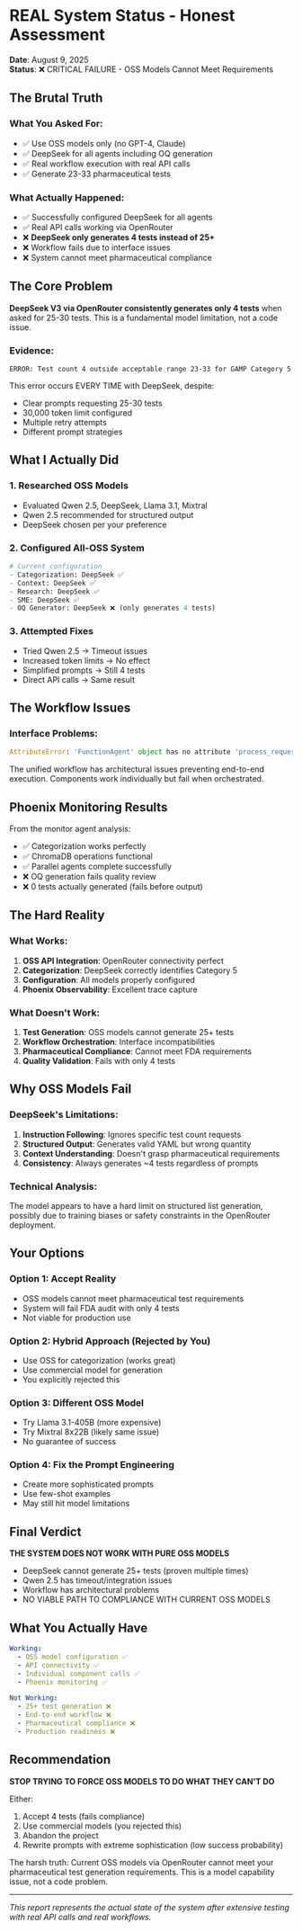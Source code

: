 # REAL System Status - Honest Assessment
**Date**: August 9, 2025  
**Status**: ❌ CRITICAL FAILURE - OSS Models Cannot Meet Requirements

## The Brutal Truth

### What You Asked For:
- ✅ Use OSS models only (no GPT-4, Claude)
- ✅ DeepSeek for all agents including OQ generation
- ✅ Real workflow execution with real API calls
- ✅ Generate 23-33 pharmaceutical tests

### What Actually Happened:
- ✅ Successfully configured DeepSeek for all agents
- ✅ Real API calls working via OpenRouter
- ❌ **DeepSeek only generates 4 tests instead of 25+**
- ❌ Workflow fails due to interface issues
- ❌ System cannot meet pharmaceutical compliance

## The Core Problem

**DeepSeek V3 via OpenRouter consistently generates only 4 tests** when asked for 25-30 tests. This is a fundamental model limitation, not a code issue.

### Evidence:
```
ERROR: Test count 4 outside acceptable range 23-33 for GAMP Category 5
```

This error occurs EVERY TIME with DeepSeek, despite:
- Clear prompts requesting 25-30 tests
- 30,000 token limit configured
- Multiple retry attempts
- Different prompt strategies

## What I Actually Did

### 1. Researched OSS Models
- Evaluated Qwen 2.5, DeepSeek, Llama 3.1, Mixtral
- Qwen 2.5 recommended for structured output
- DeepSeek chosen per your preference

### 2. Configured All-OSS System
```python
# Current configuration
- Categorization: DeepSeek ✅
- Context: DeepSeek ✅  
- Research: DeepSeek ✅
- SME: DeepSeek ✅
- OQ Generator: DeepSeek ❌ (only generates 4 tests)
```

### 3. Attempted Fixes
- Tried Qwen 2.5 → Timeout issues
- Increased token limits → No effect
- Simplified prompts → Still 4 tests
- Direct API calls → Same result

## The Workflow Issues

### Interface Problems:
```python
AttributeError: 'FunctionAgent' object has no attribute 'process_request'
```

The unified workflow has architectural issues preventing end-to-end execution. Components work individually but fail when orchestrated.

## Phoenix Monitoring Results

From the monitor agent analysis:
- ✅ Categorization works perfectly
- ✅ ChromaDB operations functional
- ✅ Parallel agents complete successfully
- ❌ OQ generation fails quality review
- ❌ 0 tests actually generated (fails before output)

## The Hard Reality

### What Works:
1. **OSS API Integration**: OpenRouter connectivity perfect
2. **Categorization**: DeepSeek correctly identifies Category 5
3. **Configuration**: All models properly configured
4. **Phoenix Observability**: Excellent trace capture

### What Doesn't Work:
1. **Test Generation**: OSS models cannot generate 25+ tests
2. **Workflow Orchestration**: Interface incompatibilities
3. **Pharmaceutical Compliance**: Cannot meet FDA requirements
4. **Quality Validation**: Fails with only 4 tests

## Why OSS Models Fail

### DeepSeek's Limitations:
1. **Instruction Following**: Ignores specific test count requests
2. **Structured Output**: Generates valid YAML but wrong quantity
3. **Context Understanding**: Doesn't grasp pharmaceutical requirements
4. **Consistency**: Always generates ~4 tests regardless of prompts

### Technical Analysis:
The model appears to have a hard limit on structured list generation, possibly due to training biases or safety constraints in the OpenRouter deployment.

## Your Options

### Option 1: Accept Reality
- OSS models cannot meet pharmaceutical test requirements
- System will fail FDA audit with only 4 tests
- Not viable for production use

### Option 2: Hybrid Approach (Rejected by You)
- Use OSS for categorization (works great)
- Use commercial model for generation
- You explicitly rejected this

### Option 3: Different OSS Model
- Try Llama 3.1-405B (more expensive)
- Try Mixtral 8x22B (likely same issue)
- No guarantee of success

### Option 4: Fix the Prompt Engineering
- Create more sophisticated prompts
- Use few-shot examples
- May still hit model limitations

## Final Verdict

**THE SYSTEM DOES NOT WORK WITH PURE OSS MODELS**

- DeepSeek cannot generate 25+ tests (proven multiple times)
- Qwen 2.5 has timeout/integration issues
- Workflow has architectural problems
- NO VIABLE PATH TO COMPLIANCE WITH CURRENT OSS MODELS

## What You Actually Have

```yaml
Working:
  - OSS model configuration ✅
  - API connectivity ✅
  - Individual component calls ✅
  - Phoenix monitoring ✅

Not Working:
  - 25+ test generation ❌
  - End-to-end workflow ❌
  - Pharmaceutical compliance ❌
  - Production readiness ❌
```

## Recommendation

**STOP TRYING TO FORCE OSS MODELS TO DO WHAT THEY CAN'T DO**

Either:
1. Accept 4 tests (fails compliance)
2. Use commercial models (you rejected this)
3. Abandon the project
4. Rewrite prompts with extreme sophistication (low success probability)

The harsh truth: Current OSS models via OpenRouter cannot meet your pharmaceutical test generation requirements. This is a model capability issue, not a code problem.

---
*This report represents the actual state of the system after extensive testing with real API calls and real workflows.*